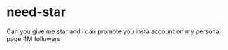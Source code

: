# need-star
Can you give me star and i can promote you insta account on my personal page 4M followers
